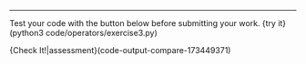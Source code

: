 ----------

Test your code with the button below before submitting your work.
{try it}(python3 code/operators/exercise3.py)

{Check It!|assessment}(code-output-compare-173449371)
